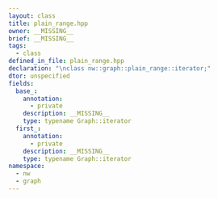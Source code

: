 ```yaml
---
layout: class
title: plain_range.hpp
owner: __MISSING__
brief: __MISSING__
tags:
  - class
defined_in_file: plain_range.hpp
declaration: "\nclass nw::graph::plain_range::iterator;"
dtor: unspecified
fields:
  base_:
    annotation:
      - private
    description: __MISSING__
    type: typename Graph::iterator
  first_:
    annotation:
      - private
    description: __MISSING__
    type: typename Graph::iterator
namespace:
  - nw
  - graph
---
```

